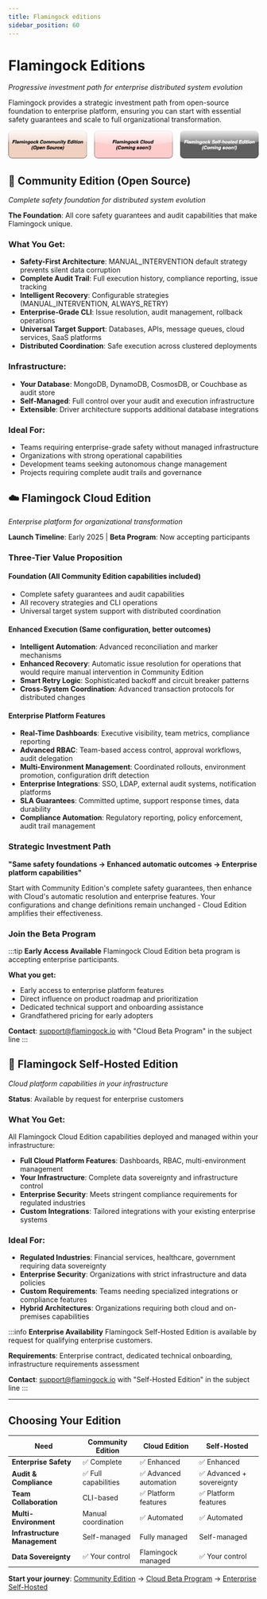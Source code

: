 ```yaml
---
title: Flamingock editions
sidebar_position: 60
---
```


# Flamingock Editions
*Progressive investment path for enterprise distributed system evolution*

Flamingock provides a strategic investment path from open-source foundation to enterprise platform, ensuring you can start with essential safety guarantees and scale to full organizational transformation.

![](../../static/img/Diagrams-Editions.drawio.png)

## **🔹 Community Edition (Open Source)**
*Complete safety foundation for distributed system evolution*

**The Foundation**: All core safety guarantees and audit capabilities that make Flamingock unique.

### What You Get:
- **Safety-First Architecture**: MANUAL_INTERVENTION default strategy prevents silent data corruption
- **Complete Audit Trail**: Full execution history, compliance reporting, issue tracking
- **Intelligent Recovery**: Configurable strategies (MANUAL_INTERVENTION, ALWAYS_RETRY)
- **Enterprise-Grade CLI**: Issue resolution, audit management, rollback operations
- **Universal Target Support**: Databases, APIs, message queues, cloud services, SaaS platforms
- **Distributed Coordination**: Safe execution across clustered deployments

### Infrastructure:
- **Your Database**: MongoDB, DynamoDB, CosmosDB, or Couchbase as audit store
- **Self-Managed**: Full control over your audit and execution infrastructure
- **Extensible**: Driver architecture supports additional database integrations

### Ideal For:
- Teams requiring enterprise-grade safety without managed infrastructure
- Organizations with strong operational capabilities
- Development teams seeking autonomous change management
- Projects requiring complete audit trails and governance


## **☁️ Flamingock Cloud Edition**
*Enterprise platform for organizational transformation*

**Launch Timeline**: Early 2025 | **Beta Program**: Now accepting participants

### Three-Tier Value Proposition

#### **Foundation** (All Community Edition capabilities included)
- Complete safety guarantees and audit capabilities
- All recovery strategies and CLI operations
- Universal target system support with distributed coordination

#### **Enhanced Execution** (Same configuration, better outcomes)
- **Intelligent Automation**: Advanced reconciliation and marker mechanisms
- **Enhanced Recovery**: Automatic issue resolution for operations that would require manual intervention in Community Edition
- **Smart Retry Logic**: Sophisticated backoff and circuit breaker patterns
- **Cross-System Coordination**: Advanced transaction protocols for distributed changes

#### **Enterprise Platform Features**
- **Real-Time Dashboards**: Executive visibility, team metrics, compliance reporting
- **Advanced RBAC**: Team-based access control, approval workflows, audit delegation
- **Multi-Environment Management**: Coordinated rollouts, environment promotion, configuration drift detection  
- **Enterprise Integrations**: SSO, LDAP, external audit systems, notification platforms
- **SLA Guarantees**: Committed uptime, support response times, data durability
- **Compliance Automation**: Regulatory reporting, policy enforcement, audit trail management

### **Strategic Investment Path**
**"Same safety foundations → Enhanced automatic outcomes → Enterprise platform capabilities"**

Start with Community Edition's complete safety guarantees, then enhance with Cloud's automatic resolution and enterprise features. Your configurations and change definitions remain unchanged - Cloud Edition amplifies their effectiveness.

### **Join the Beta Program**
:::tip **Early Access Available**
Flamingock Cloud Edition beta program is accepting enterprise participants.

**What you get:**
- Early access to enterprise platform features
- Direct influence on product roadmap and prioritization  
- Dedicated technical support and onboarding assistance
- Grandfathered pricing for early adopters

**Contact**: support@flamingock.io with "Cloud Beta Program" in the subject line
:::


## **💎 Flamingock Self-Hosted Edition**
*Cloud platform capabilities in your infrastructure*

**Status**: Available by request for enterprise customers

### What You Get:
All Flamingock Cloud Edition capabilities deployed and managed within your infrastructure:

- **Full Cloud Platform Features**: Dashboards, RBAC, multi-environment management
- **Your Infrastructure**: Complete data sovereignty and infrastructure control  
- **Enterprise Security**: Meets stringent compliance requirements for regulated industries
- **Custom Integrations**: Tailored integrations with your existing enterprise systems

### Ideal For:
- **Regulated Industries**: Financial services, healthcare, government requiring data sovereignty
- **Enterprise Security**: Organizations with strict infrastructure and data policies
- **Custom Requirements**: Teams needing specialized integrations or compliance features
- **Hybrid Architectures**: Organizations requiring both cloud and on-premises capabilities

:::info **Enterprise Availability**
Flamingock Self-Hosted Edition is available by request for qualifying enterprise customers.

**Requirements**: Enterprise contract, dedicated technical onboarding, infrastructure requirements assessment

**Contact**: support@flamingock.io with "Self-Hosted Edition" in the subject line
:::

---

## **Choosing Your Edition**

| Need | Community Edition | Cloud Edition | Self-Hosted |
|------|------------------|---------------|-------------|
| **Enterprise Safety** | ✅ Complete | ✅ Enhanced | ✅ Enhanced |
| **Audit & Compliance** | ✅ Full capabilities | ✅ Advanced automation | ✅ Advanced + sovereignty |
| **Team Collaboration** | CLI-based | ✅ Platform features | ✅ Platform features |
| **Multi-Environment** | Manual coordination | ✅ Automated | ✅ Automated |
| **Infrastructure Management** | Self-managed | Fully managed | Self-managed |
| **Data Sovereignty** | ✅ Your control | Flamingock managed | ✅ Your control |

**Start your journey**: [Community Edition](../getting-started/get-started.md) → [Cloud Beta Program](#join-the-beta-program) → [Enterprise Self-Hosted](#flamingock-self-hosted-edition)
